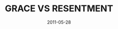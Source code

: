 ---
layout: message
category: message
series: "The Guide"
title: "GRACE VS RESENTMENT"
date: 2011-05-28
audio-description: "Brian Tome talks about how our guide, the Holy Spirit, leads us away from resentment and into places of giving and receiving grace."
audio: "http://s3.amazonaws.com/crossroadsaudiomessages/theguide02.mp3"
audio-title: "Grace vs Resentment"
audio-duration: "43:50"
program-description: "Grace vs Resentment Program"
program: "http://www.crossroads.net/players/media/hq/05_28-29_11Program.pdf"
program-title: "Grace vs Resentment"
video-description: "Brian Tome talks about how our guide, the Holy Spirit, leads us away from resentment and into places of giving and receiving grace."
video-title: "Grace vs Resentment"
video: "https://s3.amazonaws.com/crossroadsvideomessages/theguide02.mp4"
video-poster: "https://www.crossroads.net/uploadedfiles/theguide02_still.jpg"
---